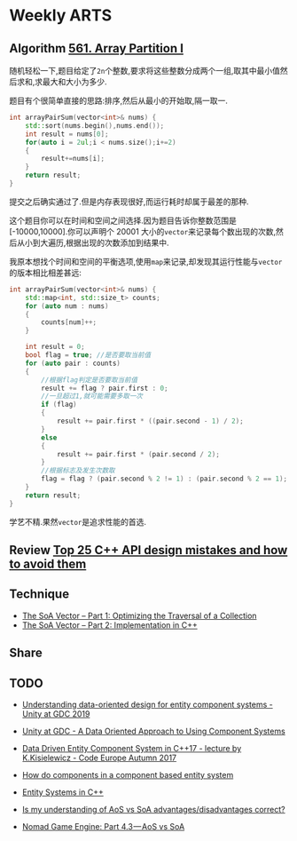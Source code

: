# Weekly ARTS

## Algorithm [561. Array Partition I](https://leetcode.com/problems/array-partition-i/)

随机轻松一下,题目给定了`2n`个整数,要求将这些整数分成两个一组,取其中最小值然后求和,求最大和大小为多少.

题目有个很简单直接的思路:排序,然后从最小的开始取,隔一取一.

```C++
int arrayPairSum(vector<int>& nums) {
    std::sort(nums.begin(),nums.end());
    int result = nums[0];
    for(auto i = 2ul;i < nums.size();i+=2)
    {
        result+=nums[i];
    }
    return result;
}
```

提交之后确实通过了.但是内存表现很好,而运行耗时却属于最差的那种.

这个题目你可以在时间和空间之间选择.因为题目告诉你整数范围是[-10000,10000].你可以声明个 20001 大小的`vector`来记录每个数出现的次数,然后从小到大遍历,根据出现的次数添加到结果中.

我原本想找个时间和空间的平衡选项,使用`map`来记录,却发现其运行性能与`vector`的版本相比相差甚远:

```c++
int arrayPairSum(vector<int>& nums) {
    std::map<int, std::size_t> counts;
    for (auto num : nums)
    {
        counts[num]++;
    }

    int result = 0;
    bool flag = true; //是否要取当前值
    for (auto pair : counts)
    {
        //根据flag判定是否要取当前值
        result += flag ? pair.first : 0;
        //一旦超过1,就可能需要多取一次
        if (flag)
        {
            result += pair.first * ((pair.second - 1) / 2);
        }
        else
        {
            result += pair.first * (pair.second / 2);
        }
        //根据标志及发生次数取
        flag = flag ? (pair.second % 2 != 1) : (pair.second % 2 == 1);
    }
    return result;
}
```

学艺不精.果然`vector`是追求性能的首选.

## Review [Top 25 C++ API design mistakes and how to avoid them](https://www.acodersjourney.com/top-25-cplusplus-api-design-mistakes-and-how-to-avoid-them/)

## Technique

- [The SoA Vector – Part 1: Optimizing the Traversal of a Collection](https://www.fluentcpp.com/2018/12/18/the-soa-vector-part-1-optimizing-the-traversal-of-a-collection/)
- [The SoA Vector – Part 2: Implementation in C++](https://www.fluentcpp.com/2018/12/21/an-soa-vector-with-an-stl-container-interface-in-cpp/)

## Share

## TODO

- [Understanding data-oriented design for entity component systems - Unity at GDC 2019](https://www.youtube.com/watch?v=0_Byw9UMn9g)
- [Unity at GDC - A Data Oriented Approach to Using Component Systems](https://www.youtube.com/watch?v=p65Yt20pw0g)
- [Data Driven Entity Component System in C++17 - lecture by K.Kisielewicz - Code Europe Autumn 2017](https://www.youtube.com/watch?v=tONOW7Luln8)

- [How do components in a component based entity system](https://gamedev.stackexchange.com/questions/152080/how-do-components-in-a-component-based-entity-system)

- [Entity Systems in C++](https://stackoverflow.com/questions/21221992/entity-systems-in-c)
- [Is my understanding of AoS vs SoA advantages/disadvantages correct?](https://stackoverflow.com/questions/40163722/is-my-understanding-of-aos-vs-soa-advantages-disadvantages-correct)

- [Nomad Game Engine: Part 4.3 — AoS vs SoA](https://medium.com/@savas/nomad-game-engine-part-4-3-aos-vs-soa-storage-5bec879aa38c)

